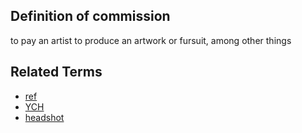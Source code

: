 ## Definition of commission

to pay an artist to produce an artwork or fursuit, among other things

## Related Terms

- [ref](/ref)
- [YCH](/YCH)
- [headshot](/headshot)
